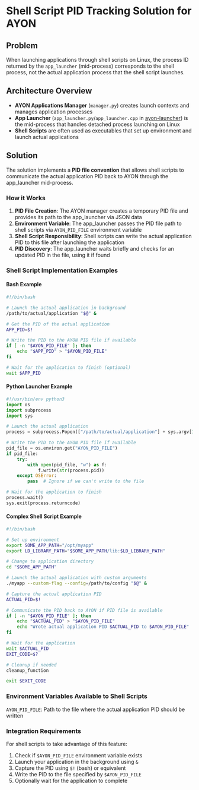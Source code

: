 # Shell Script PID Tracking Solution for AYON

## Problem
When launching applications through shell scripts on Linux, the process ID returned by the `app_launcher` (mid-process) corresponds to the shell process, not the actual application process that the shell script launches.

## Architecture Overview
- **AYON Applications Manager** (`manager.py`) creates launch contexts and manages application processes
- **App Launcher** (`app_launcher.py`/`app_launcher.cpp` in [ayon-launcher](https://github.com/ynput/ayon-launcher)) is the mid-process that handles detached process launching on Linux
- **Shell Scripts** are often used as executables that set up environment and launch actual applications

## Solution
The solution implements a **PID file convention** that allows shell scripts to communicate the actual application PID back to AYON through the app_launcher mid-process.

### How it Works

1. **PID File Creation**: The AYON manager creates a temporary PID file and provides its path to the app_launcher via JSON data
2. **Environment Variable**: The app_launcher passes the PID file path to shell scripts via `AYON_PID_FILE` environment variable
3. **Shell Script Responsibility**: Shell scripts can write the actual application PID to this file after launching the application
4. **PID Discovery**: The app_launcher waits briefly and checks for an updated PID in the file, using it if found

### Shell Script Implementation Examples

#### Bash Example
```bash
#!/bin/bash

# Launch the actual application in background
/path/to/actual/application "$@" &

# Get the PID of the actual application
APP_PID=$!

# Write the PID to the AYON PID file if available
if [ -n "$AYON_PID_FILE" ]; then
    echo "$APP_PID" > "$AYON_PID_FILE"
fi

# Wait for the application to finish (optional)
wait $APP_PID
```

#### Python Launcher Example
```python
#!/usr/bin/env python3
import os
import subprocess
import sys

# Launch the actual application
process = subprocess.Popen(["/path/to/actual/application"] + sys.argv[1:])

# Write the PID to the AYON PID file if available
pid_file = os.environ.get("AYON_PID_FILE")
if pid_file:
    try:
        with open(pid_file, "w") as f:
            f.write(str(process.pid))
    except OSError:
        pass  # Ignore if we can't write to the file

# Wait for the application to finish
process.wait()
sys.exit(process.returncode)
```

#### Complex Shell Script Example
```bash
#!/bin/bash

# Set up environment
export SOME_APP_PATH="/opt/myapp"
export LD_LIBRARY_PATH="$SOME_APP_PATH/lib:$LD_LIBRARY_PATH"

# Change to application directory
cd "$SOME_APP_PATH"

# Launch the actual application with custom arguments
./myapp --custom-flag --config=/path/to/config "$@" &

# Capture the actual application PID
ACTUAL_PID=$!

# Communicate the PID back to AYON if PID file is available
if [ -n "$AYON_PID_FILE" ]; then
    echo "$ACTUAL_PID" > "$AYON_PID_FILE"
    echo "Wrote actual application PID $ACTUAL_PID to $AYON_PID_FILE"
fi

# Wait for the application
wait $ACTUAL_PID
EXIT_CODE=$?

# Cleanup if needed
cleanup_function

exit $EXIT_CODE
```
### Environment Variables Available to Shell Scripts

`AYON_PID_FILE`: Path to the file where the actual application PID should be written

### Integration Requirements

For shell scripts to take advantage of this feature:
1. Check if `$AYON_PID_FILE` environment variable exists
2. Launch your application in the background using `&`
3. Capture the PID using `$!` (bash) or equivalent
4. Write the PID to the file specified by `$AYON_PID_FILE`
5. Optionally wait for the application to complete